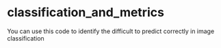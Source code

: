 # classification_and_metrics
You can use this code to identify the difficult to predict correctly in image classification
